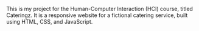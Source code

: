 This is my project for the Human-Computer Interaction (HCI) course, titled Cateringz. It is a responsive website for a fictional catering service, built using HTML, CSS, and JavaScript. 